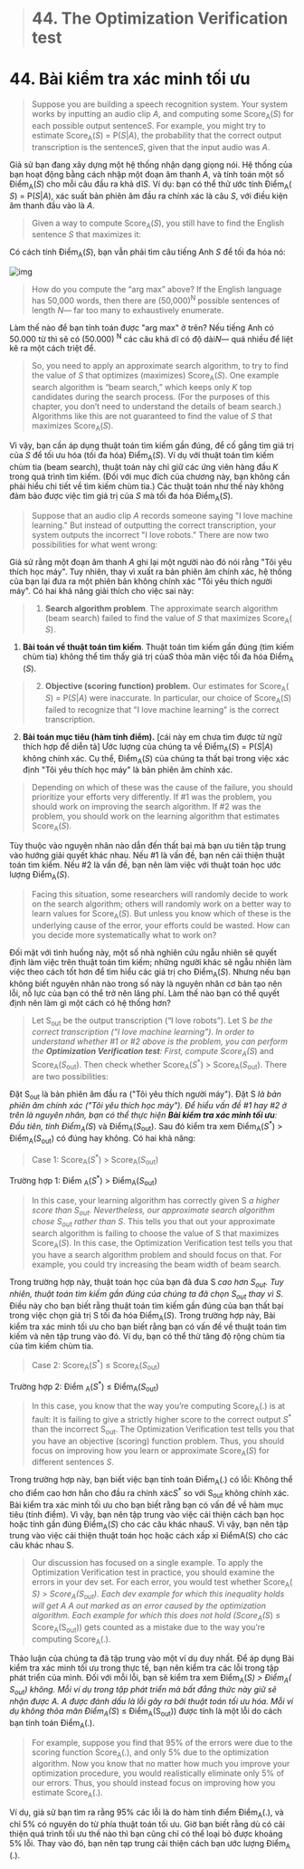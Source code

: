 > # 44. The Optimization Verification test

# 44. Bài kiểm tra xác minh tối ưu

> Suppose you are building a speech recognition system. Your system works by inputting an audio clip ​*A*,​ and computing some Score​<sub>A​</sub>(​*S*) for each possible output sentence ​*S​*. For example, you might try to estimate Score​<sub>A​</sub>(​*S*) = P(​*S​*|​*A​*), the probability that the correct output transcription is the sentence ​*S*,​ given that the input audio was *​A*.

Giả sử bạn đang xây dựng một hệ thống nhận dạng giọng nói. Hệ thống của bạn hoạt động bằng cách nhập một đoạn âm thanh ​*A*,​ và tính toán một số Điểm​<sub>A​</sub>(​*S*) cho mỗi câu đầu ra khả dĩ ​*S​*. Ví dụ: bạn có thể thử ước tính Điểm​<sub>A​</sub>(​*S*) = P(​*S​*|​*A​*), xác suất bản phiên âm đầu ra chính xác là câu ​*S*,​ với điều kiện âm thanh đầu vào là *​A*.

> Given a way to compute Score​<sub>A​</sub>(​*S*), you still have to find the English sentence ​*S* that maximizes it:

Có cách tính Điểm​<sub>A​</sub>(​*S*), bạn vẫn phải tìm câu tiếng Anh *S* để tối đa hóa nó:

![img](../imgs/C44_01.png)

> How do you compute the “arg max” above? If the English language has 50,000 words, then there are (50,000)​<sup>N</sup> possible sentences of length ​*N*—​ far too many to exhaustively enumerate.

Làm thế nào để bạn tính toán được "arg max" ở trên? Nếu tiếng Anh có 50.000 từ thì sẽ có (50.000) ​<sup>N</sup> các câu khả dĩ có độ dài ​*N*—​ quá nhiều để liệt kê ra một cách triệt để.

> So, you need to apply an approximate search algorithm, to try to find the value of ​*S* that optimizes (maximizes) Score​<sub>A​</sub>(​*S*). One example search algorithm is “beam search,” which keeps only ​*K* top candidates during the search process. (For the purposes of this chapter, you don’t need to understand the details of beam search.) Algorithms like this are not guaranteed to find the value of ​*S* ​that maximizes Score​<sub>A​</sub>(​*S*).

Vì vậy, bạn cần áp dụng thuật toán tìm kiếm gần đúng, để cố gắng tìm giá trị của ​*S* để tối ưu hóa (tối đa hóa) Điểm​<sub>A​</sub>(​*S*). Ví dụ với thuật toán tìm kiếm chùm tia (beam search), thuật toán này chỉ giữ các ứng viên hàng đầu ​*K* trong quá trình tìm kiếm. (Đối với mục đích của chương này, bạn không cần phải hiểu chi tiết về tìm kiếm chùm tia.) Các thuật toán như thế này không đảm bảo được việc tìm giá trị của ​*S*​ mà tối đa hóa Điểm​<sub>A​</sub>(​*S*).

> Suppose that an audio clip ​*A​* records someone saying "I love machine learning." But instead of outputting the correct transcription, your system outputs the incorrect "I love robots." There are now two possibilities for what went wrong:

Giả sử rằng một đoạn âm thanh ​*A​* ghi lại một người nào đó nói rằng "Tôi yêu thích học máy". Tuy nhiên, thay vì xuất ra bản phiên âm chính xác, hệ thống của bạn lại đưa ra một phiên bản không chính xác "Tôi yêu thích người máy". Có hai khả năng giải thích cho việc sai này:

> 1. **Search algorithm problem​**. The approximate search algorithm (beam search) failed to find the value of ​*S​* that maximizes Score​<sub>A​</sub>(​*S*).

1. **Bài toán về thuật toán tìm kiếm​**. Thuật toán tìm kiếm gần đúng (tìm kiếm chùm tia) không thể tìm thấy giá trị của ​*S​* thỏa mãn việc tối đa hóa Điểm​<sub>A​</sub>(​*S*).

> 2. **Objective (scoring function) problem.**​ Our estimates for Score​<sub>A​</sub>(​*S*) = P(​*S​*|​*A​*) were inaccurate. In particular, our choice of Score​<sub>A​</sub>(​*S*) failed to recognize that "I love machine learning" is the correct transcription.

2. **Bài toán mục tiêu (hàm tính điểm).** [cái này em chưa tìm được từ ngữ thích hợp để diễn tả] Ước lượng của chúng ta về Điểm​<sub>A​</sub>(​*S*) = P(​*S​*|​*A​*) không chính xác. Cụ thể, Điểm​<sub>A​</sub>(​*S*) của chúng ta thất bại trong việc xác định "Tôi yêu thích học máy" là bản phiên âm chính xác.

> Depending on which of these was the cause of the failure, you should prioritize your efforts very differently. If #1 was the problem, you should work on improving the search algorithm. If #2 was the problem, you should work on the learning algorithm that estimates Score​<sub>A​</sub>(​*S*).

Tùy thuộc vào nguyên nhân nào dẫn đến thất bại mà bạn ưu tiên tập trung vào hướng giải quyết khác nhau. Nếu #1 là vấn đề, bạn nên cải thiện thuật toán tìm kiếm. Nếu #2 là vấn đề, bạn nên làm việc với thuật toán học ước lượng Điểm​<sub>A​</sub>(​*S*).

> Facing this situation, some researchers will randomly decide to work on the search algorithm; others will randomly work on a better way to learn values for Score​<sub>A​</sub>(​*S*). But unless you know which of these is the underlying cause of the error, your efforts could be
> wasted. How can you decide more systematically what to work on?
 
Đối mặt với tình huống này, một số nhà nghiên cứu ngẫu nhiên sẽ quyết định làm việc trên thuật toán tìm kiếm; những người khác sẽ ngẫu nhiên làm việc theo cách tốt hơn để tìm hiểu các giá trị cho Điểm​<sub>A​</sub>(​*S*). Nhưng nếu bạn không biết nguyên nhân nào trong số này là nguyên nhân cơ bản tạo nên lỗi, nỗ lực của bạn có thể trở nên lãng phí. Làm thế nào bạn có thể quyết định nên làm gì một cách có hệ thống hơn?


> Let S​<sub>out</sub> be the output transcription (“I love robots”). Let S<sup>*</sup> be the correct transcription (“I love machine learning”). In order to understand whether #1 or #2 above is the problem, you can perform the ​**Optimization Verification test​**: First, compute Score​<sub>A​</sub>(​*S*<sup>*</sup>) and Score​<sub>A​</sub>(​*S*<sub>out</sub>). Then check whether Score​<sub>A​</sub>(​*S*<sup>*</sup>) > Score​<sub>A​</sub>(​*S*<sub>out</sub>). There are two possibilities:

Đặt S​<sub>out</sub> là bản phiên âm đầu ra ("Tôi yêu thích người máy"). Đặt S<sup>*</sup> là bản phiên âm chính xác ("Tôi yêu thích học máy"). Để hiểu vấn đề #1 hay #2 ở trên là nguyên nhân, bạn có thể thực hiện **Bài kiểm tra xác minh tối ưu**: Đầu tiên, tính Điểm​<sub>A​</sub>(​*S*<sup>*</sup>) và Điểm​<sub>A​</sub>(​*S*<sub>out</sub>). Sau đó kiểm tra xem Điểm​<sub>A​</sub>(​*S*<sup>*</sup>) > Điểm​<sub>A​</sub>(​*S*<sub>out</sub>) có đúng hay không. Có hai khả năng:

> Case 1: Score​<sub>A​</sub>(​*S*<sup>*</sup>) > Score​<sub>A​</sub>(​*S*<sub>out</sub>)

Trường hợp 1: Điểm ​<sub>A​</sub>(​*S*<sup>*</sup>) > Điểm ​<sub>A​</sub>(​*S*<sub>out</sub>)

> In this case, your learning algorithm has correctly given S<sup>*</sup> a higher score than S​<sub>out</sub>.​ Nevertheless, our approximate search algorithm chose S​<sub>out</sub> rather than S<sup>*</sup>. This tells you that out ​your approximate search algorithm is failing to choose the value of S that maximizes Score​<sub>A​</sub>(​*S*). In this case, the Optimization Verification test tells you that you have a search algorithm problem and should focus on that. For example, you could try increasing the beam width of beam search.

Trong trường hợp này, thuật toán học của bạn đã đưa S<sup>*</sup> cao hơn S​<sub>out</sub>.​ Tuy nhiên, thuật toán tìm kiếm gần đúng của chúng ta đã chọn S​<sub>out</sub> thay vì S<sup>*</sup>. Điều này cho bạn biết rằng thuật toán tìm kiếm gần đúng của bạn thất bại trong việc chọn giá trị S tối đa hóa Điểm​<sub>A​</sub>(​*S*). Trong trường hợp này, Bài kiểm tra xác minh tối ưu cho bạn biết rằng bạn có vấn đề về thuật toán tìm kiếm và nên tập trung vào đó. Ví dụ, bạn có thể thử tăng độ rộng chùm tia của tìm kiếm chùm tia.

> Case 2: Score​<sub>A​</sub>(​*S*<sup>*</sup>) ≤ Score​<sub>A​</sub>(​*S*<sub>out</sub>)

Trường hợp 2: Điểm ​<sub>A​</sub>(​*S*<sup>*</sup>) ≤ Điểm ​<sub>A​</sub>(​*S*<sub>out</sub>)

> In this case, you know that the way you’re computing Score​<sub>A​</sub>(.) is at fault: It is failing to give a strictly higher score to the correct output ​*S*<sup>*</sup> than the incorrect ​S​<sub>out</sub>. The Optimization Verification test tells you that you have an objective (scoring) function problem. Thus, you should focus on improving how you learn or approximate Score​<sub>A​</sub>(​*S*) for different sentences ​*S​*.

Trong trường hợp này, bạn biết việc bạn tính toán Điểm​<sub>A​</sub>(.) có lỗi: Không thể cho điểm cao hơn hẳn cho đầu ra chính xác ​*S*<sup>*</sup> so với ​S​<sub>out</sub> không chính xác. Bài kiểm tra xác minh tối ưu cho bạn biết rằng bạn có vấn đề về hàm mục tiêu (tính điểm). Vì vậy, bạn nên tập trung vào việc cải thiện cách bạn học hoặc tính gần đúng Điểm​<sub>A​</sub>(​*S*) cho các câu khác nhau ​*S​*. Vì vậy, bạn nên tập trung vào việc cải thiện thuật toán học hoặc cách xấp xỉ Điểm​A​(​S) cho các câu khác nhau ​S​.

> Our discussion has focused on a single example. To apply the Optimization Verification test in practice, you should examine the errors in your dev set. For each error, you would test whether Score​<sub>A​</sub>(​*S*<sup>*</sup>) > Score​<sub>A​</sub>(​*S*<sub>out</sub>). Each dev example for which this inequality holds will get A​ A​ out​ marked as an error caused by the optimization algorithm. Each example for which this does not hold (Score​<sub>A​</sub>(​S<sup>*</sup>) ≤ Score​<sub>A​</sub>(​S<sub>out</sub>)) gets counted as a mistake due to the way you’re computing Score​<sub>A​</sub>(.).

Thảo luận của chúng ta đã tập trung vào một ví dụ duy nhất. Để áp dụng Bài kiểm tra xác minh tối ưu trong thực tế, bạn nên kiểm tra các lỗi trong tập phát triển của mình. Đối với mỗi lỗi, bạn sẽ kiểm tra xem Điểm​<sub>A​</sub>(​*S*<sup>*</sup>) > Điểm​<sub>A​</sub>(​*S*<sub>out</sub>) không. Mỗi ví dụ trong tập phát triển mà bất đẳng thức này giữ sẽ nhận được A​. A​ được đánh dấu là lỗi gây ra bởi thuật toán tối ưu hóa. Mỗi ví dụ không thỏa mãn Điểm​<sub>A​</sub>(​S<sup>*</sup>) ≤ Điểm​<sub>A​</sub>(​S<sub>out</sub>)) được tính là một lỗi do cách bạn tính toán Điểm​<sub>A​</sub>(.).

> For example, suppose you find that 95% of the errors were due to the scoring function Score​<sub>A​</sub>(.), and only 5% due to the optimization algorithm. Now you know that no matter how much you improve your optimization procedure, you would realistically eliminate only 5% of our errors. Thus, you should instead focus on improving how you estimate Score​<sub>A​</sub>(.).

Ví dụ, giả sử bạn tìm ra rằng 95% các lỗi là do hàm tính điểm Điểm​<sub>A​</sub>(.), và chỉ 5% có nguyên do từ phía thuật toán tối ưu. Giờ bạn biết rằng dù có cải thiện quá trình tối ưu thế nào thì bạn cũng chỉ có thể loại bỏ được khoảng 5% lỗi. Thay vào đó, bạn nên tạp trung cải thiện cách bạn ước lượng Điểm​<sub>A​</sub>(.).
